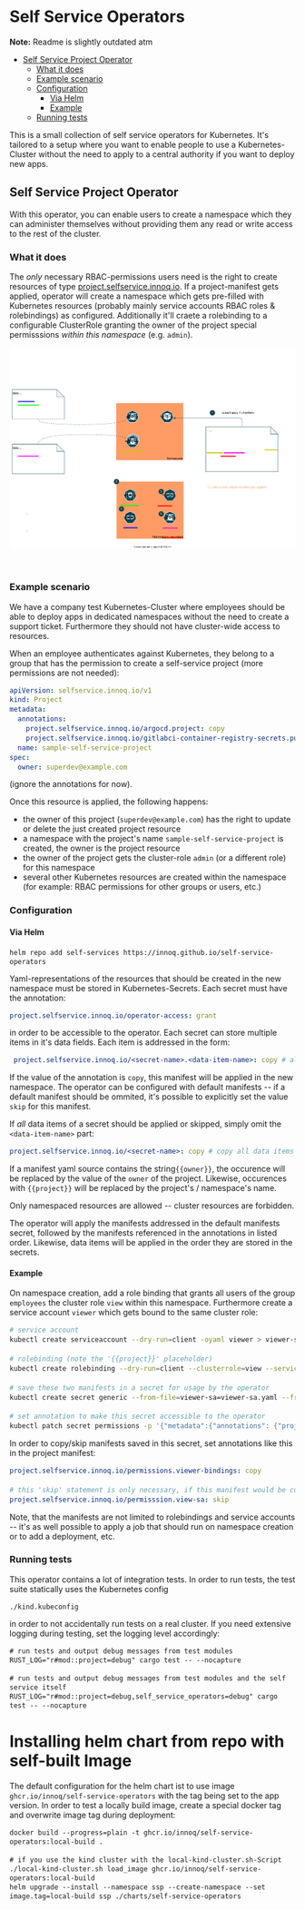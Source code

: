 # Self Service Operators

**Note:** Readme is slightly outdated atm

<!-- toc -->

- [Self Service Project Operator](#self-service-project-operator)
  * [What it does](#what-it-does)
  * [Example scenario](#example-scenario)
  * [Configuration](#configuration)
    + [Via Helm](#via-helm)
    + [Example](#example)
  * [Running tests](#running-tests)

<!-- tocstop -->

This is a small collection of self service operators for Kubernetes. It's tailored to a setup where you want to enable people to use a Kubernetes-Cluster without the need to apply to a central authority if you want to deploy new apps.

## Self Service Project Operator

With this operator, you can enable users to create a namespace which they can administer themselves without providing them any read or write access to the rest of the cluster.

### What it does

The _only_ necessary RBAC-permissions users need is the right to create resources of type [project.selfservice.innoq.io](self-service-project-manifest.yaml). If a project-manifest gets applied, operator will create a namespace which gets pre-filled with Kubernetes resources (probably mainly service accounts RBAC roles & rolebindings) as configured. Additionally it'll craete a rolebinding to a configurable ClusterRole granting the owner of the project special permisssions _within this namespace_ (e.g. `admin`).

![operator flow](self-service-project-operator.svg)

![]()

### Example scenario

We have a company test Kubernetes-Cluster where employees should be able to deploy apps in dedicated namespaces without the need to create a support ticket. Furthermore they should not have cluster-wide access to resources.

When an employee authenticates against Kubernetes, they belong to a group that has the permission to create a self-service project (more permissions are not needed):

```yaml
apiVersion: selfservice.innoq.io/v1
kind: Project
metadata:
  annotations:
    project.selfservice.innoq.io/argocd.project: copy
    project.selfservice.innoq.io/gitlabci-container-registry-secrets.public-key: skip
  name: sample-self-service-project
spec:
  owner: superdev@example.com
```

(ignore the annotations for now).

Once this resource is applied, the following happens:

- the owner of this project (`superdev@example.com`) has the right to update or delete the just created project resource
- a namespace with the project's name `sample-self-service-project` is created, the owner is the project resource
- the owner of the project gets the cluster-role `admin` (or a different role) for this namespace
- several other Kubernetes resources are created within the namespace (for example: RBAC permissions for other groups or users, etc.)

### Configuration

#### Via Helm

    helm repo add self-services https://innoq.github.io/self-service-operators

Yaml-representations of the resources that should be created in the new namespace must be stored in Kubernetes-Secrets. Each secret must have the annotation:

```yaml
project.selfservice.innoq.io/operator-access: grant
```

in order to be accessible to the operator. Each secret can store multiple items in it's data fields. Each item is addressed in the form:

```yaml
 project.selfservice.innoq.io/<secret-name>.<data-item-name>: copy # allowed values are 'copy' or 'skip'
```

If the value of the annotation is `copy`, this manifest will be applied in the new namespace. The operator can be configured with default manifests -- if a default manifest should be ommited, it's possible to explicitly set the value `skip` for this manifest.

If _all_ data items of a secret should be applied or skipped, simply omit the `<data-item-name>` part:

```yaml
project.selfservice.innoq.io/<secret-name>: copy # copy all data items of the secret
```

If a manifest yaml source contains the string`{{owner}}`, the occurence will be replaced by the value of the `owner` of the project. Likewise, occurences with `{{project}}` will be replaced by the project's / namespace's name.

Only namespaced resources are allowed -- cluster resources are forbidden.

The operator will apply the manifests addressed in the default manifests secret, followed by the manifests referenced in the annotations in listed order. Likewise, data items will be applied in the order they are stored in the secrets.

#### Example

On namespace creation, add a role binding that grants all users of the group `employees` the cluster role `view` within this namespace. Furthermore create a service account `viewer` which gets bound to the same cluster role:

```bash
# service account
kubectl create serviceaccount --dry-run=client -oyaml viewer > viewer-sa.yaml

# rolebinding (note the '{{project}}' placeholder)
kubectl create rolebinding --dry-run=client --clusterrole=view --serviceaccount="{{project}}:viewer" --group=employees -oyaml viewer-binding > viewer-binding.yaml

# save these two manifests in a secret for usage by the operator
kubectl create secret generic --from-file=viewer-sa=viewer-sa.yaml --from-file=viewer-bindings=viewer-binding.yaml -oyaml permissions

# set annotation to make this secret accessible to the operator
kubectl patch secret permissions -p '{"metadata":{"annotations": {"project.selfservice.innoq.io/operator-access":"grant"}}}'

```

In order to copy/skip manifests saved in this secret, set annotations like this in the project manifest:

```yaml
project.selfservice.innoq.io/permissions.viewer-bindings: copy

# this 'skip' statement is only necessary, if this manifest would be copied by default
project.selfservice.innoq.io/permisssion.view-sa: skip
```

Note, that the manifests are not limited to rolebindings and service accounts -- it's as well possible to apply a job that should run on namespace creation or to add a deployment, etc.

### Running tests

This operator contains a lot of integration tests. In order to run tests, the test suite statically uses the Kubernetes config 

    ./kind.kubeconfig

in order to not accidentally run tests on a real cluster. If you need extensive logging during testing, set the logging level accordingly:

    # run tests and output debug messages from test modules
    RUST_LOG="r#mod::project=debug" cargo test -- --nocapture
    
    # run tests and output debug messages from test modules and the self service itself
    RUST_LOG="r#mod::project=debug,self_service_operators=debug" cargo test -- --nocapture

# Installing helm chart from repo with self-built Image

The default configuration for the helm chart ist to use image `ghcr.io/innoq/self-service-operators` with the tag being set to the app version. In order to test a locally build image, create a special docker tag and overwrite image tag during deployment:

```
docker build --progress=plain -t ghcr.io/innoq/self-service-operators:local-build .

# if you use the kind cluster with the local-kind-cluster.sh-Script
./local-kind-cluster.sh load_image ghcr.io/innoq/self-service-operators:local-build
helm upgrade --install --namespace ssp --create-namespace --set image.tag=local-build ssp ./charts/self-service-operators

```

